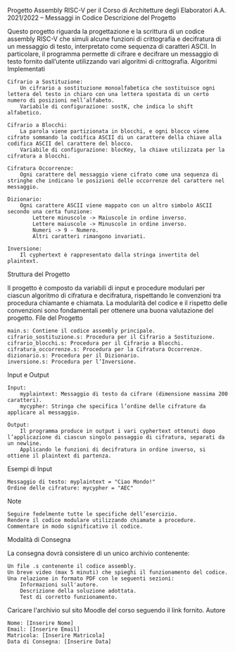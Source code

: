 Progetto Assembly RISC-V per il Corso di Architetture degli Elaboratori
A.A. 2021/2022 – Messaggi in Codice
Descrizione del Progetto

Questo progetto riguarda la progettazione e la scrittura di un codice assembly RISC-V che simuli alcune funzioni di crittografia e decifratura di un messaggio di testo, interpretato come sequenza di caratteri ASCII. In particolare, il programma permette di cifrare e decifrare un messaggio di testo fornito dall’utente utilizzando vari algoritmi di crittografia.
Algoritmi Implementati

    Cifrario a Sostituzione:
        Un cifrario a sostituzione monoalfabetica che sostituisce ogni lettera del testo in chiaro con una lettera spostata di un certo numero di posizioni nell’alfabeto.
        Variabile di configurazione: sostK, che indica lo shift alfabetico.

    Cifrario a Blocchi:
        La parola viene partizionata in blocchi, e ogni blocco viene cifrato sommando la codifica ASCII di un carattere della chiave alla codifica ASCII del carattere del blocco.
        Variabile di configurazione: blocKey, la chiave utilizzata per la cifratura a blocchi.

    Cifratura Occorrenze:
        Ogni carattere del messaggio viene cifrato come una sequenza di stringhe che indicano le posizioni delle occorrenze del carattere nel messaggio.

    Dizionario:
        Ogni carattere ASCII viene mappato con un altro simbolo ASCII secondo una certa funzione:
            Lettere minuscole -> Maiuscole in ordine inverso.
            Lettere maiuscole -> Minuscole in ordine inverso.
            Numeri -> 9 - Numero.
            Altri caratteri rimangono invariati.

    Inversione:
        Il cyphertext è rappresentato dalla stringa invertita del plaintext.

Struttura del Progetto

Il progetto è composto da variabili di input e procedure modulari per ciascun algoritmo di cifratura e decifratura, rispettando le convenzioni tra procedura chiamante e chiamata. La modularità del codice e il rispetto delle convenzioni sono fondamentali per ottenere una buona valutazione del progetto.
File del Progetto

    main.s: Contiene il codice assembly principale.
    cifrario_sostituzione.s: Procedura per il Cifrario a Sostituzione.
    cifrario_blocchi.s: Procedura per il Cifrario a Blocchi.
    cifratura_occorrenze.s: Procedura per la Cifratura Occorrenze.
    dizionario.s: Procedura per il Dizionario.
    inversione.s: Procedura per l’Inversione.

Input e Output

    Input:
        myplaintext: Messaggio di testo da cifrare (dimensione massima 200 caratteri).
        mycypher: Stringa che specifica l’ordine delle cifrature da applicare al messaggio.

    Output:
        Il programma produce in output i vari cyphertext ottenuti dopo l’applicazione di ciascun singolo passaggio di cifratura, separati da un newline.
        Applicando le funzioni di decifratura in ordine inverso, si ottiene il plaintext di partenza.

Esempi di Input

    Messaggio di testo: myplaintext = "Ciao Mondo!"
    Ordine delle cifrature: mycypher = "AEC"

Note

    Seguire fedelmente tutte le specifiche dell’esercizio.
    Rendere il codice modulare utilizzando chiamate a procedure.
    Commentare in modo significativo il codice.

Modalità di Consegna

La consegna dovrà consistere di un unico archivio contenente:

    Un file .s contenente il codice assembly.
    Un breve video (max 5 minuti) che spieghi il funzionamento del codice.
    Una relazione in formato PDF con le seguenti sezioni:
        Informazioni sull'autore.
        Descrizione della soluzione adottata.
        Test di corretto funzionamento.

Caricare l'archivio sul sito Moodle del corso seguendo il link fornito.
Autore

    Nome: [Inserire Nome]
    Email: [Inserire Email]
    Matricola: [Inserire Matricola]
    Data di Consegna: [Inserire Data]
